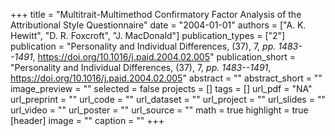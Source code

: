 +++
title = "Multitrait-Multimethod Confirmatory Factor Analysis of the Attributional Style Questionnaire"
date = "2004-01-01"
authors = ["A. K. Hewitt", "D. R. Foxcroft", "J. MacDonald"]
publication_types = ["2"]
publication = "Personality and Individual Differences, (37), 7, _pp. 1483--1491_, https://doi.org/10.1016/j.paid.2004.02.005"
publication_short = "Personality and Individual Differences, (37), 7, _pp. 1483--1491_, https://doi.org/10.1016/j.paid.2004.02.005"
abstract = ""
abstract_short = ""
image_preview = ""
selected = false
projects = []
tags = []
url_pdf = "NA"
url_preprint = ""
url_code = ""
url_dataset = ""
url_project = ""
url_slides = ""
url_video = ""
url_poster = ""
url_source = ""
math = true
highlight = true
[header]
image = ""
caption = ""
+++
